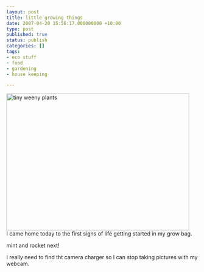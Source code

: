 ```yaml
---
layout: post
title: little growing things
date: 2007-04-20 15:56:17.000000000 +10:00
type: post
published: true
status: publish
categories: []
tags:
- eco stuff
- food
- gardening
- house keeping

---
```

<p><img src="{{ site.baseurl }}/assets/seedlings.jpg" title="tiny weeny plants" alt="tiny weeny plants" height="360" width="480" /><br />
I came home today to the first signs of life getting started in my grow bag.</p>
<p>mint and rocket next!</p>
<p>I really need to find tht camera charger so I can stop taking pictures with my webcam.</p>
